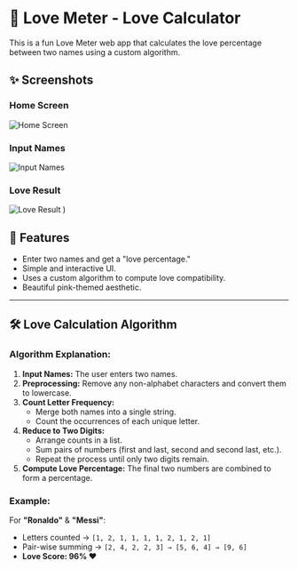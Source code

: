 # 💖 Love Meter - Love Calculator

This is a fun Love Meter web app that calculates the love percentage between two names using a custom algorithm.

## ✨ Screenshots

### Home Screen
![Home Screen](![image](https://github.com/user-attachments/assets/488c4056-5b4c-492f-a989-da45a185a6ec)
)

### Input Names
![Input Names](![image](https://github.com/user-attachments/assets/488e61d9-7353-49b9-baaa-00020730ddd1)
)

### Love Result
![Love Result](![image](https://github.com/user-attachments/assets/662d40e1-2b18-47ef-830f-7ea8071f9d27)
)
)

## 🚀 Features

- Enter two names and get a "love percentage."
- Simple and interactive UI.
- Uses a custom algorithm to compute love compatibility.
- Beautiful pink-themed aesthetic.

---

## 🛠️ Love Calculation Algorithm

### Algorithm Explanation:

1. **Input Names:** The user enters two names.
2. **Preprocessing:** Remove any non-alphabet characters and convert them to lowercase.
3. **Count Letter Frequency:**
   - Merge both names into a single string.
   - Count the occurrences of each unique letter.
4. **Reduce to Two Digits:**
   - Arrange counts in a list.
   - Sum pairs of numbers (first and last, second and second last, etc.).
   - Repeat the process until only two digits remain.
5. **Compute Love Percentage:** The final two numbers are combined to form a percentage.

### Example:
For **"Ronaldo"** & **"Messi"**:
- Letters counted → `[1, 2, 1, 1, 1, 1, 2, 1, 2, 1]`
- Pair-wise summing → `[2, 4, 2, 2, 3] → [5, 6, 4] → [9, 6]`
- **Love Score: 96% ❤️**
